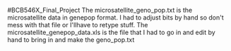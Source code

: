 #BCB546X_Final_Project
The microsatellite_geno_pop.txt is the microsatellite data in genepop format. I had to adjust bits by hand so don't mess with that file or I'llhave to retype stuff.
The microsatellite_genepop_data.xls is the file that I had to go in and edit by hand to bring in and make the geno_pop.txt
